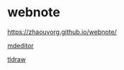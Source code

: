 # webnote

https://zhaouvorg.github.io/webnote/

[mdeditor](./__dufs_v0.43.0__/mdeditor.html)

[tldraw](./__dufs_v0.43.0__/tldraw.html)

